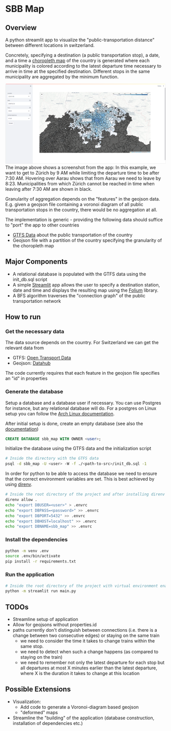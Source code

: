 

# SBB Map

## Overview

A python streamlit app to visualize the "public-transportation distance" between different locations in switzerland.

Concretely, specifying a destination (a public transportation stop), a date, and a time a [choropleth map](https://datavizcatalogue.com/methods/choropleth.html) of the country is generated where each municipality is colored according to the latest departure time necessary to arrive in time at the specified destination.
Different stops in the same municipality are aggregated by the minimum function.


![Example](/images/screenshot_4_jan_zurich.png)
The image above shows a screenshot from the app: In this example, we want to get to Zürich by 9 AM while limiting the departure time to be after 7:30 AM. Hovering over Aarau shows that from Aarau we need to leave by 8:23. Municipalities from which Zürich cannot be reached in time when leaving after 7:30 AM are shown in black.

Granularity of aggregation depends on the "features" in the geojson data. E.g. given a geojson file containing a voronoi diagram of all public transportation stops in the country, there would be no aggregation at all.

The implementation is generic - providing the following data should suffice to "port" the app to other countries
- [GTFS Data](https://developers.google.com/transit/gtfs/reference) about the public transportation of the country
- Geojson file with a partition of the country specifying the granularity of the choropleth map


## Major Components

- A relational database is populated with the GTFS data using the init_db.sql script
- A simple [Streamlit](https://streamlit.io/) app allows the user to specify a destination station, date and time and displays the resulting map using the [Folium](https://python-visualization.github.io/folium/latest/) library.
- A BFS algorithm traverses the "connection graph" of the public transportation network



## How to run

### Get the necessary data

The data source depends on the country. For Switzerland we can get the relevant data from
- GTFS: [Open Transport Data](https://opentransportdata.swiss/dataset)
- Geojson: [Datahub](https://datahub.io/cividi/ch-municipalities)

The code currently requires that each feature in the geojson file specifies an "id" in properties

### Generate the database

Setup a database and a database user if necessary. 
You can use Postgres for instance, but any relational database will do. 
For a postgres on Linux setup you can follow the [Arch Linux documentation](https://wiki.archlinux.org/title/PostgreSQL).

After initial setup is done, create an empty database (see also the [documentation](https://www.postgresql.org/docs/current/sql-createdatabase.html))

```sql
CREATE DATABASE sbb_map WITH OWNER <user>;
```

Initialize the database using the GTFS data and the initialization script

```bash
# Inside the directory with the GTFS data
psql -d sbb_map -U <user> -W -f ./<path-to-src>/init_db.sql -1
```

In order for python to be able to access the database we need to ensure that the correct environment variables are set. This is best achieved by using [direnv](https://direnv.net/).

```bash
# Inside the root directory of the project and after installing direnv
direnv allow .
echo "export DBUSER=<user>" > .envrc
echo "export DBPASS=<password>" >> .envrc
echo "export DBPORT=5432" >> .envrc
echo "export DBHOST=localhost" >> .envrc
echo "export DBNAME=sbb_map" >> .envrc
```

### Install the dependencies

```bash
python -m venv .env
source .env/bin/activate
pip install -r requirements.txt
```

### Run the application

```bash
# Inside the root directory of the project with virtual environment enabled
python -m streamlit run main.py
```


## TODOs

- Streamline setup of application
- Allow for geojsons without properties.id
- paths currently don't distinguish between connections (i.e. there is a change between two consecutive edges) or staying on the same train 
  - we need to consider the time it takes to change trains within the same stop.
  - we need to detect when such a change happens (as compared to staying on the train)
  - we need to remember not only the latest departure for each stop but all departures at most X minutes earlier than the latest departure, where X is the duration it takes to change at this location
  

## Possible Extensions

- Visualization:
  - Add code to generate a Voronoi-diagram based geojson
  - "deformed" maps
- Streamline the "building" of the application (database construction, installation of dependencies etc.)